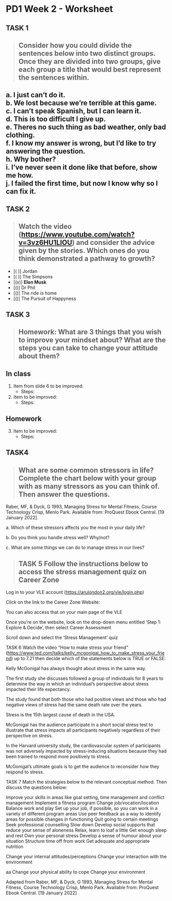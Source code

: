 # PD1 Week 2 - Worksheet
 ## TASK 1	
>## Consider how you could divide the sentences below into two distinct groups. Once they are divided into two groups, give each group a title that would best represent the sentences within.

a. I just can’t do it.                           
b. We lost because we’re terrible at this game.  
c. I can’t speak Spanish, but I can learn it.                  
d. This is too difficult I give up. <br/>
e. Theres no such thing as bad weather, only bad clothing. <br>
f. I know my answer is wrong, but I’d like to try answering the question. <br>
h. Why bother?  <br>
i. I’ve never seen it done like that before, show me how.<br>
j. I failed the first time, but now I know why so I can fix it. <br>
-----
## TASK 2

>## Watch the video (https://www.youtube.com/watch?v=3vz6HU1LlOU) and consider the advice given by the stories. Which ones do you think demonstrated a pathway to growth?
- [( )] Jordan
- [( )] The Simpsons
- [(x)] **Elon Musk**
- [()] Dr Phil
- [()] The ride is home 
- [()] The Pursuit of Happyness



## TASK 3	
>## Homework: What are 3 things that you wish to improve your mindset about? What are the steps you can take to change your attitude about them?

## In class 

1. Item from slide 6 to be improved:	
   - Steps:
1. Item to be improved:	
   - Steps:	 
## Homework 	
3. Item to be improved:
   - Steps:	 

## TASK4
>##	What are some common stressors in life? Complete the chart below with your group with as many stressors as you can think of. Then answer the questions.

Raber, MF, & Dyck, G 1993, Managing Stress for Mental Fitness, Course Technology Crisp, Menlo Park. Available from: ProQuest Ebook Central. [19 January 2022].

a. Which of these stressors affects you the most in your daily life?

b. Do you think you handle stress well? Why/not?

c. What are some things we can do to manage stress in our lives?

>## TASK 5	Follow the instructions below to access the stress management quiz on Career Zone

Log in to your VLE account (https://arulondon2.org/vle/login.php)

Click on the link to the Career Zone Website:



You can also access that on your main page of the VLE













Once you’re on the website, look on the drop-down menu entitled ‘Step 1: Explore & Decide’, then select Career Assessment




Scroll down and select the ‘Stress Management’ quiz













TASK 6	Watch the video “How to make stress your friend” (https://www.ted.com/talks/kelly_mcgonigal_how_to_make_stress_your_friend) up to 7.21 then decide which of the statements below is TRUE or FALSE:

Kelly McGonigal has always thought about stress in the same way.

The first study she discusses followed a group of individuals for 8 years to determine the way in which an individual’s perspective about stress impacted their life expectancy. 

The study found that both those who had positive views and those who had negative views of stress had the same death rate over the years.

Stress is the 15th largest cause of death in the USA.

McGonigal has the audience participate in a short social stress test to illustrate that stress impacts all participants negatively regardless of their perspective on stress.

In the Harvard university study, the cardiovascular system of participants was not adversely impacted by stress-inducing situations because they had been trained to respond more positively to stress.

McGonigal’s ultimate goals is to get the audience to reconsider how they respond to stress.




















TASK 7	Match the strategies below to the relevant conceptual method. Then discuss the questions below:

Improve your skills in areas like goal setting, time management and conflict management
Implement a fitness program
Change job/vocation/location
Balance work and play
Set up your job, if possible, so you can work in a variety of different program areas
Use peer feedback as a way to identify areas for possible changes in functioning
Quit going to certain meetings
Seek professional counselling
Slow down
Develop social supports that reduce your sense of aloneness
Relax, learn to loaf a little
Get enough sleep and rest
Own your personal stress
Develop a sense of humour about your situation 
Structure time off from work
Get adequate and appropriate nutrition

Change your internal attitudes/perceptions
Change your interaction with the environment

aa
Change your physical ability to cope
Change your environment



Adapted from Raber, MF, & Dyck, G 1993, Managing Stress for Mental Fitness, Course Technology Crisp, Menlo Park. Available from: ProQuest Ebook Central. [19 January 2022]